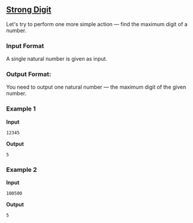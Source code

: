## [Strong Digit](../../../solutions/2.3/23_l.py)

Let's try to perform one more simple action — find the maximum digit of a number.

### Input Format

A single natural number is given as input.

### Output Format:

You need to output one natural number — the maximum digit of the given number.

### Example 1

__Input__
```plaintext
12345
```

__Output__
```plaintext
5
```

### Example 2

__Input__
```plaintext
100500
```

__Output__
```plaintext
5
```